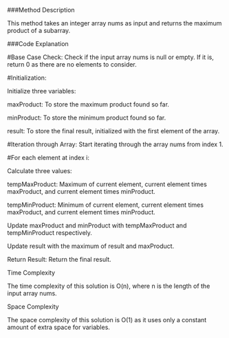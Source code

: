 ###Method Description

This method takes an integer array nums as input and returns the maximum product of a subarray.

###Code Explanation

#Base Case Check: Check if the input array nums is null or empty. If it is, return 0 as there are no elements to consider.

#Initialization: 

Initialize three variables:

maxProduct: To store the maximum product found so far.

minProduct: To store the minimum product found so far.

result: To store the final result, initialized with the first element of the array.

#Iteration through Array:
Start iterating through the array nums from index 1.

#For each element at index i:

Calculate three values:

tempMaxProduct: Maximum of current element, current element times maxProduct, and current element times minProduct.

tempMinProduct: Minimum of current element, current element times maxProduct, and current element times minProduct.

Update maxProduct and minProduct with tempMaxProduct and tempMinProduct respectively.

Update result with the maximum of result and maxProduct.

Return Result: Return the final result.

Time Complexity

The time complexity of this solution is O(n), where n is the length of the input array nums.

Space Complexity

The space complexity of this solution is O(1) as it uses only a constant amount of extra space for variables.
